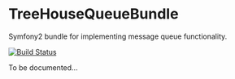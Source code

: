 TreeHouseQueueBundle
===========================

Symfony2 bundle for implementing message queue functionality.

[![Build Status](https://travis-ci.org/treehouselabs/TreeHouseQueueBundle.svg?branch=master)](https://travis-ci.org/treehouselabs/TreeHouseQueueBundle)

To be documented...
